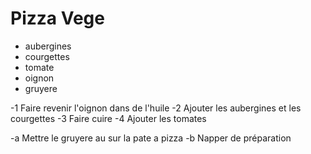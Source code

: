 Pizza Vege
==========

- aubergines
- courgettes
- tomate
- oignon
- gruyere



-1 Faire revenir l'oignon dans de l'huile
-2 Ajouter les aubergines et les courgettes
-3 Faire cuire
-4 Ajouter les tomates



-a Mettre le gruyere au sur la pate a pizza
-b Napper de préparation